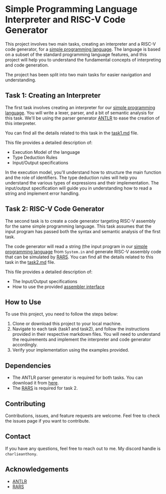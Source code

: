 # Simple Programming Language Interpreter and RISC-V Code Generator

This project involves two main tasks, creating an interpreter and a RISC-V code generator, for a [simple programming language](/src/language.md). The language is based on a subset of the standard programming language features, and this project will help you to understand the fundamental concepts of interpreting and code generation.

The project has been split into two main tasks for easier navigation and understanding.

## Task 1: Creating an Interpreter

The first task involves creating an interpreter for our [simple programming language](/src/language.md). You will write a lexer, parser, and a bit of semantic analysis for this task. We'll be using the parser generator [ANTLR](https://www.antlr.org/) to ease the creation of this interpreter.

You can find all the details related to this task in the [task1.md](/src/task1.md) file.

This file provides a detailed description of:

- Execution Model of the language
- Type Deduction Rules
- Input/Output specifications

In the execution model, you'll understand how to structure the main function and the role of identifiers. The type deduction rules will help you understand the various types of expressions and their implementation. The input/output specification will guide you in understanding how to read a string and implement error handling.

## Task 2: RISC-V Code Generator

The second task is to create a code generator targeting RISC-V assembly for the same simple programming language. This task assumes that the input program has passed both the syntax and semantic analysis of the first task.

The code generator will read a string (the input program in our [simple programming language](/src/language.md) from `System.in` and generate RISC-V assembly code that can be simulated by [RARS](https://github.com/TheThirdOne/rars). You can find all the details related to this task in the [task2.md](/src/task2.md) file.

This file provides a detailed description of:

- The Input/Output specifications
- How to use the provided [assembler interface](/src/RARSInterface.java)

## How to Use

To use this project, you need to follow the steps below:

1) Clone or download this project to your local machine.
2) Navigate to each task (task1 and task2), and follow the instructions provided in their respective markdown files. You will need to understand the requirements and implement the interpreter and code generator accordingly.
3) Verify your implementation using the examples provided.

## Dependencies

- The ANTLR parser generator is required for both tasks. You can download it from [here](https://www.antlr.org/).
- The [RARS](https://github.com/TheThirdOne/rars) is required for task 2.

## Contributing

Contributions, issues, and feature requests are welcome. Feel free to check the issues page if you want to contribute.

## Contact

If you have any questions, feel free to reach out to me. My discord handle is `charlieanthony`.

## Acknowledgements
- [ANTLR](https://www.antlr.org/)
- [RARS](https://github.com/TheThirdOne/rars)

